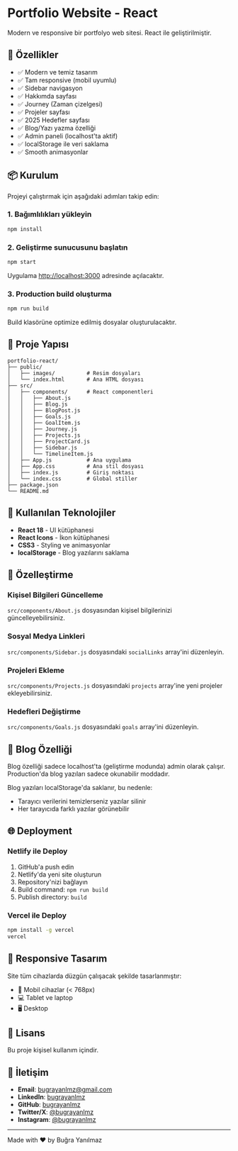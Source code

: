 # Portfolio Website - React

Modern ve responsive bir portfolyo web sitesi. React ile geliştirilmiştir.

## 🚀 Özellikler

- ✅ Modern ve temiz tasarım
- ✅ Tam responsive (mobil uyumlu)
- ✅ Sidebar navigasyon
- ✅ Hakkımda sayfası
- ✅ Journey (Zaman çizelgesi)
- ✅ Projeler sayfası
- ✅ 2025 Hedefler sayfası
- ✅ Blog/Yazı yazma özelliği
- ✅ Admin paneli (localhost'ta aktif)
- ✅ localStorage ile veri saklama
- ✅ Smooth animasyonlar

## 📦 Kurulum

Projeyi çalıştırmak için aşağıdaki adımları takip edin:

### 1. Bağımlılıkları yükleyin

```bash
npm install
```

### 2. Geliştirme sunucusunu başlatın

```bash
npm start
```

Uygulama [http://localhost:3000](http://localhost:3000) adresinde açılacaktır.

### 3. Production build oluşturma

```bash
npm run build
```

Build klasörüne optimize edilmiş dosyalar oluşturulacaktır.

## 📁 Proje Yapısı

```
portfolio-react/
├── public/
│   ├── images/          # Resim dosyaları
│   └── index.html       # Ana HTML dosyası
├── src/
│   ├── components/      # React componentleri
│   │   ├── About.js
│   │   ├── Blog.js
│   │   ├── BlogPost.js
│   │   ├── Goals.js
│   │   ├── GoalItem.js
│   │   ├── Journey.js
│   │   ├── Projects.js
│   │   ├── ProjectCard.js
│   │   ├── Sidebar.js
│   │   └── TimelineItem.js
│   ├── App.js           # Ana uygulama
│   ├── App.css          # Ana stil dosyası
│   ├── index.js         # Giriş noktası
│   └── index.css        # Global stiller
├── package.json
└── README.md
```

## 🎨 Kullanılan Teknolojiler

- **React 18** - UI kütüphanesi
- **React Icons** - İkon kütüphanesi
- **CSS3** - Styling ve animasyonlar
- **localStorage** - Blog yazılarını saklama

## 🔧 Özelleştirme

### Kişisel Bilgileri Güncelleme

`src/components/About.js` dosyasından kişisel bilgilerinizi güncelleyebilirsiniz.

### Sosyal Medya Linkleri

`src/components/Sidebar.js` dosyasındaki `socialLinks` array'ini düzenleyin.

### Projeleri Ekleme

`src/components/Projects.js` dosyasındaki `projects` array'ine yeni projeler ekleyebilirsiniz.

### Hedefleri Değiştirme

`src/components/Goals.js` dosyasındaki `goals` array'ini düzenleyin.

## 📝 Blog Özelliği

Blog özelliği sadece localhost'ta (geliştirme modunda) admin olarak çalışır. Production'da blog yazıları sadece okunabilir moddadır.

Blog yazıları localStorage'da saklanır, bu nedenle:

- Tarayıcı verilerini temizlerseniz yazılar silinir
- Her tarayıcıda farklı yazılar görünebilir

## 🌐 Deployment

### Netlify ile Deploy

1. GitHub'a push edin
2. Netlify'da yeni site oluşturun
3. Repository'nizi bağlayın
4. Build command: `npm run build`
5. Publish directory: `build`

### Vercel ile Deploy

```bash
npm install -g vercel
vercel
```

## 📱 Responsive Tasarım

Site tüm cihazlarda düzgün çalışacak şekilde tasarlanmıştır:

- 📱 Mobil cihazlar (< 768px)
- 💻 Tablet ve laptop
- 🖥️ Desktop

## 📄 Lisans

Bu proje kişisel kullanım içindir.

## 👤 İletişim

- **Email**: bugrayanlmz@gmail.com
- **LinkedIn**: [bugrayanlmz](https://www.linkedin.com/in/bugrayanlmz/)
- **GitHub**: [bugrayanlmz](https://github.com/bugrayanlmz)
- **Twitter/X**: [@bugrayanlmz](https://x.com/bugrayanlmz)
- **Instagram**: [@bugrayanlmz](https://www.instagram.com/bugrayanlmz/)

---

Made with ❤️ by Buğra Yanılmaz
